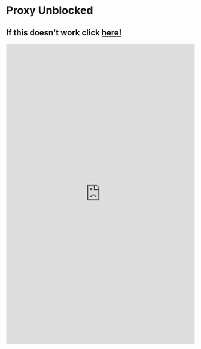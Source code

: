 # Proxy Unblocked
## If this doesn't work click [here!](https://replit.com/@AidenKrystoff/Web-Proxy)
<iframe frameborder="0" width="100%" height="800" src="https://replit.com/@AidenKrystoff/Web-Proxy?embed=true"></iframe>
